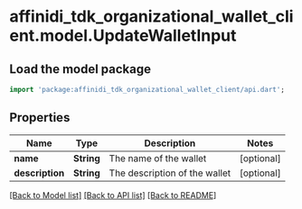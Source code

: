 # affinidi_tdk_organizational_wallet_client.model.UpdateWalletInput

## Load the model package

```dart
import 'package:affinidi_tdk_organizational_wallet_client/api.dart';
```

## Properties

| Name            | Type       | Description                   | Notes      |
| --------------- | ---------- | ----------------------------- | ---------- |
| **name**        | **String** | The name of the wallet        | [optional] |
| **description** | **String** | The description of the wallet | [optional] |

[[Back to Model list]](../README.md#documentation-for-models) [[Back to API list]](../README.md#documentation-for-api-endpoints) [[Back to README]](../README.md)
